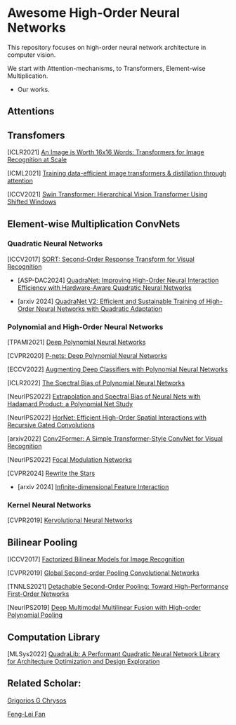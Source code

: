 # Awesome High-Order Neural Networks

This repository focuses on high-order neural network architecture in computer vision.

We start with Attention-mechanisms, to Transformers, Element-wise Multiplication.

* Our works.

## Attentions

## Transfomers

[ICLR2021] [An Image is Worth 16x16 Words: Transformers for Image Recognition at Scale](https://arxiv.org/pdf/2010.11929.pdf)

[ICML2021] [Training data-efficient image transformers & distillation through attention](https://arxiv.org/pdf/2012.12877.pdf)

[ICCV2021] [Swin Transformer: Hierarchical Vision Transformer Using Shifted Windows](https://openaccess.thecvf.com/content/ICCV2021/papers/Liu_Swin_Transformer_Hierarchical_Vision_Transformer_Using_Shifted_Windows_ICCV_2021_paper.pdf)

## Element-wise Multiplication ConvNets

### Quadratic Neural Networks

[ICCV2017] [SORT: Second-Order Response Transform for Visual Recognition](https://openaccess.thecvf.com/content_ICCV_2017/papers/Wang_SORT_Second-Order_Response_ICCV_2017_paper.pdf)

* [ASP-DAC2024] [QuadraNet: Improving High-Order Neural Interaction Efficiency with Hardware-Aware Quadratic Neural Networks](https://ieeexplore.ieee.org/abstract/document/10473936)

* [arxiv 2024] [QuadraNet V2: Efficient and Sustainable Training of High-Order Neural Networks with Quadratic Adaptation](https://arxiv.org/abs/2405.03192)


### Polynomial and High-Order Neural Networks

[TPAMI2021] [Deep Polynomial Neural Networks](https://ieeexplore.ieee.org/abstract/document/9353253?casa_token=ky0Wzm7kKykAAAAA:50GXi3hNogt2uFIGk4QmtjgE2iROmIkV4TKOCpspo5MPYBqUpcB3W_s1s3naUlWmN5hbR3CKsA)

[CVPR2020] [P-nets: Deep Polynomial Neural Networks](https://openaccess.thecvf.com/content_CVPR_2020/papers/Chrysos_P-nets_Deep_Polynomial_Neural_Networks_CVPR_2020_paper.pdf)

[ECCV2022] [Augmenting Deep Classifiers with Polynomial Neural Networks](https://link.springer.com/content/pdf/10.1007/978-3-031-19806-9_40.pdf?pdf=inline%20link)

[ICLR2022] [The Spectral Bias of Polynomial Neural Networks](https://openreview.net/pdf?id=P7FLfMLTSEX)

[NeurIPS2022] [Extrapolation and Spectral Bias of Neural Nets with Hadamard Product: a Polynomial Net Study](https://openreview.net/pdf?id=_cXUMAnWJJj)

[NeurIPS2022] [HorNet: Efficient High-Order Spatial Interactions with Recursive Gated Convolutions](https://arxiv.org/pdf/2207.14284.pdf)

[arxiv2022] [Conv2Former: A Simple Transformer-Style ConvNet for Visual Recognition](https://arxiv.org/pdf/2211.11943.pdf)

[NeurIPS2022] [Focal Modulation Networks](https://proceedings.neurips.cc/paper_files/paper/2022/file/1b08f585b0171b74d1401a5195e986f1-Paper-Conference.pdf)

[CVPR2024] [Rewrite the Stars](https://arxiv.org/pdf/2403.19967)

* [arxiv 2024] [Infinite-dimensional Feature Interaction](https://arxiv.org/abs/2405.13972)

### Kernel Neural Networks

[CVPR2019] [Kervolutional Neural Networks](https://openaccess.thecvf.com/content_CVPR_2019/papers/Wang_Kervolutional_Neural_Networks_CVPR_2019_paper.pdf)

## Bilinear Pooling

[ICCV2017] [Factorized Bilinear Models for Image Recognition](https://openaccess.thecvf.com/content_ICCV_2017/papers/Li_Factorized_Bilinear_Models_ICCV_2017_paper.pdf)

[CVPR2019] [Global Second-order Pooling Convolutional Networks](https://openaccess.thecvf.com/content_CVPR_2019/papers/Gao_Global_Second-Order_Pooling_Convolutional_Networks_CVPR_2019_paper.pdf)

[TNNLS2021] [Detachable Second-Order Pooling: Toward High-Performance First-Order Networks](https://ieeexplore.ieee.org/abstract/document/9343714?casa_token=lUbtc3DOS5UAAAAA:ei-dpTN3-wtwNp0zj2LF2dOepPmX7r0MnKfN8mZVejWSES-5Hw1aZIBHRnhnpPO2NP70d_eBwA)

[NeurIPS2019] [Deep Multimodal Multilinear Fusion with High-order Polynomial Pooling](https://proceedings.neurips.cc/paper/2019/hash/f56d8183992b6c54c92c16a8519a6e2b-Abstract.html)


## Computation Library

[MLSys2022] [QuadraLib: A Performant Quadratic Neural Network Library for Architecture Optimization and Design Exploration](https://proceedings.mlsys.org/paper/2022/file/a5bfc9e07964f8dddeb95fc584cd965d-Paper.pdf)

## Related Scholar:

[Grigorios G Chrysos](https://grigorisg9gr.github.io/#)

[Feng-Lei Fan](https://fengleifan.github.io/Feng-Lei.Fan.github.io/)




